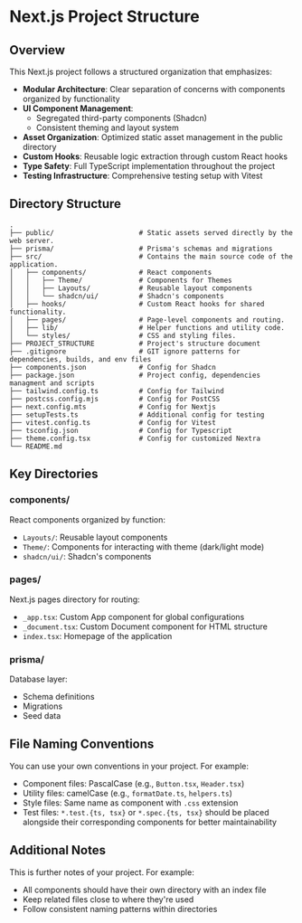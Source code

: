 # Next.js Project Structure

## Overview

This Next.js project follows a structured organization that emphasizes:

- **Modular Architecture**: Clear separation of concerns with components organized by functionality
- **UI Component Management**:
  - Segregated third-party components (Shadcn)
  - Consistent theming and layout system
- **Asset Organization**: Optimized static asset management in the public directory
- **Custom Hooks**: Reusable logic extraction through custom React hooks
- **Type Safety**: Full TypeScript implementation throughout the project
- **Testing Infrastructure**: Comprehensive testing setup with Vitest

## Directory Structure

    .
    ├── public/                     # Static assets served directly by the web server.
    ├── prisma/                     # Prisma's schemas and migrations
    ├── src/                        # Contains the main source code of the application.
    │   ├── components/             # React components
    │   │   ├── Theme/              # Components for Themes
    │   │   ├── Layouts/            # Reusable layout components
    │   │   └── shadcn/ui/          # Shadcn's components
    │   ├── hooks/                  # Custom React hooks for shared functionality.
    │   ├── pages/                  # Page-level components and routing.
    │   ├── lib/                    # Helper functions and utility code.
    │   └── styles/                 # CSS and styling files.
    ├── PROJECT_STRUCTURE           # Project's structure document
    ├── .gitignore                  # GIT ignore patterns for dependencies, builds, and env files
    ├── components.json             # Config for Shadcn
    ├── package.json                # Project config, dependencies managment and scripts
    ├── tailwind.config.ts          # Config for Tailwind
    ├── postcss.config.mjs          # Config for PostCSS
    ├── next.config.mts             # Config for Nextjs
    ├── setupTests.ts               # Additional config for testing
    ├── vitest.config.ts            # Config for Vitest
    ├── tsconfig.json               # Config for Typescript
    ├── theme.config.tsx            # Config for customized Nextra
    └── README.md

## Key Directories

### components/

React components organized by function:

- `Layouts/`: Reusable layout components
- `Theme/`: Components for interacting with theme (dark/light mode)
- `shadcn/ui/`: Shadcn's components

### pages/

Next.js pages directory for routing:

- `_app.tsx`: Custom App component for global configurations
- `_document.tsx`: Custom Document component for HTML structure
- `index.tsx`: Homepage of the application

### prisma/

Database layer:

- Schema definitions
- Migrations
- Seed data

## File Naming Conventions

You can use your own conventions in your project. For example:

- Component files: PascalCase (e.g., `Button.tsx`, `Header.tsx`)
- Utility files: camelCase (e.g., `formatDate.ts`, `helpers.ts`)
- Style files: Same name as component with `.css` extension
- Test files: `*.test.{ts, tsx}` or `*.spec.{ts, tsx}` should be placed alongside their corresponding components for better maintainability

## Additional Notes

This is further notes of your project. For example:

- All components should have their own directory with an index file
- Keep related files close to where they're used
- Follow consistent naming patterns within directories
